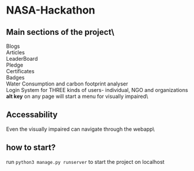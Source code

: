 # NASA-Hackathon

## Main sections of the project\
Blogs\
Articles\
LeaderBoard\
Pledge\
Certificates\
Badges\
Water Consumption and carbon footprint analyser\
Login System for THREE kinds of users- individual, NGO and organizations\
**alt key** on any page will start a menu for visually impaired\

## Accessability
Even the visually impaired can navigate through the webapp\

## how to start?
run `python3 manage.py runserver` to start the project on localhost
